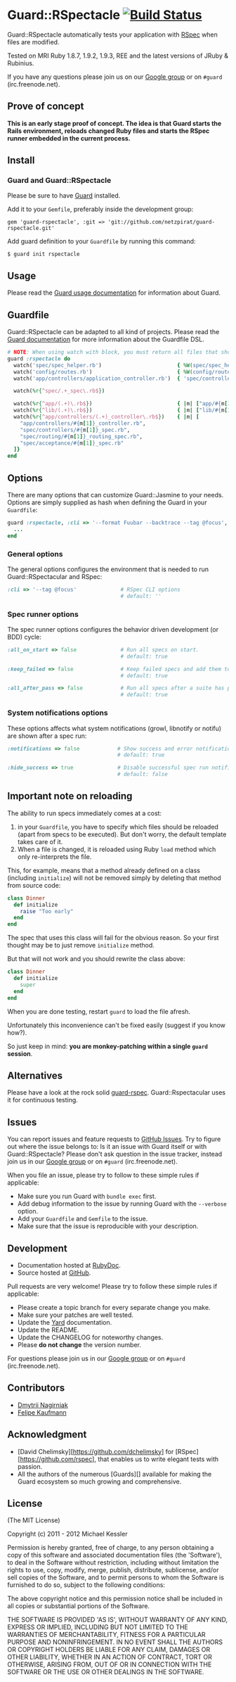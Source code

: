 # Guard::RSpectacle [![Build Status](https://secure.travis-ci.org/netzpirat/guard-rspectacle.png)](http://travis-ci.org/netzpirat/guard-rspectacle)

Guard::RSpectacle automatically tests your application with [RSpec]() when files are modified.

Tested on MRI Ruby 1.8.7, 1.9.2, 1.9.3, REE and the latest versions of JRuby & Rubinius.

If you have any questions please join us on our [Google group](http://groups.google.com/group/guard-dev) or on `#guard`
(irc.freenode.net).

## Prove of concept

**This is an early stage proof of concept. The idea is that Guard starts the Rails environment, reloads changed Ruby files and starts the RSpec runner embedded in the current process.**

## Install

### Guard and Guard::RSpectacle

Please be sure to have [Guard](https://github.com/guard/guard) installed.

Add it to your `Gemfile`, preferably inside the development group:

    gem 'guard-rspectacle', :git => 'git://github.com/netzpirat/guard-rspectacle.git'

Add guard definition to your `Guardfile` by running this command:

    $ guard init rspectacle

## Usage

Please read the [Guard usage documentation](https://github.com/guard/guard#readme) for information about Guard.

## Guardfile

Guard::RSpectacle can be adapted to all kind of projects. Please read the
[Guard documentation](https://github.com/guard/guard#readme) for more information about the Guardfile DSL.

```ruby
# NOTE: When using watch with block, you must return all files that should be reloaded.
guard :rspectacle do
  watch('spec/spec_helper.rb')                        { %W(spec/spec_helper spec) }
  watch('config/routes.rb')                           { %W(config/routes.rb spec/routing) }
  watch('app/controllers/application_controller.rb')  { 'spec/controllers' }

  watch(%r{^spec/.+_spec\.rb$})

  watch(%r{^app/(.+)\.rb$})                           { |m| ["app/#{m[1]}.rb", "spec/#{m[1]}_spec.rb"] }
  watch(%r{^lib/(.+)\.rb$})                           { |m| ["lib/#{m[1]}.rb", "spec/lib/#{m[1]}_spec.rb"] }
  watch(%r{^app/controllers/(.+)_controller\.rb$})    { |m| [
    "app/controllers/#{m[1]}_controller.rb",
    "spec/controllers/#{m[1]}_spec.rb",
    "spec/routing/#{m[1]}_routing_spec.rb",
    "spec/acceptance/#{m[1]}_spec.rb"
  ]}
end
```

## Options

There are many options that can customize Guard::Jasmine to your needs. Options are simply supplied as hash when
defining the Guard in your `Guardfile`:

```ruby
guard :rspectacle, :cli => '--format Fuubar --backtrace --tag @focus', :all_on_start => false do
  ...
end
```

### General options

The general options configures the environment that is needed to run Guard::RSpectacular and RSpec:

```ruby
:cli => '--tag @focus'              # RSpec CLI options
                                    # default: ''
```

### Spec runner options

The spec runner options configures the behavior driven development (or BDD) cycle:

```ruby
:all_on_start => false              # Run all specs on start.
                                    # default: true

:keep_failed => false               # Keep failed specs and add them to the next run again.
                                    # default: true

:all_after_pass => false            # Run all specs after a suite has passed again after failing.
                                    # default: true
```

### System notifications options

These options affects what system notifications (growl, libnotify or notifu) are shown after a spec run:

```ruby
:notifications => false            # Show success and error notifications.
                                   # default: true

:hide_success => true              # Disable successful spec run notification.
                                   # default: false
```

## Important note on reloading

The ability to run specs immediately comes at a cost:

1. in your `Guardfile`, you have to specify which files should be reloaded (apart from specs to be executed).  But don't
worry, the default template takes care of it.
2. When a file is changed, it is reloaded using Ruby `load` method which only re-interprets the file.


This, for example, means that a method already defined on a class (including `initialize`) will not be removed
simply by deleting that method from source code:

```ruby
class Dinner
  def initialize
    raise "Too early"
  end
end
```

The spec that uses this class will fail for the obvious reason.
So your first thought may be to just remove `initialize` method.

But that will not work and you should rewrite the class above:

```ruby
class Dinner
  def initialize
    super
  end
end
```

When you are done testing, restart `guard` to load the file afresh.

Unfortunately this inconvenience can't be fixed easily (suggest if you know how?).

So just keep in mind: **you are monkey-patching within a single `guard` session**.

## Alternatives

Please have a look at the rock solid [guard-rspec](https://github.com/guard/guard-rspec). Guard::Rspectacular uses it
for continuous testing.

## Issues

You can report issues and feature requests to [GitHub Issues](https://github.com/netzpirat/guard-rspectacle/issues).
Try to figure out where the issue belongs to: Is it an issue with Guard itself or with Guard::RSpectacle? Please don't
ask question in the issue tracker, instead join us in our [Google group](http://groups.google.com/group/guard-dev) or on
`#guard` (irc.freenode.net).

When you file an issue, please try to follow to these simple rules if applicable:

* Make sure you run Guard with `bundle exec` first.
* Add debug information to the issue by running Guard with the `--verbose` option.
* Add your `Guardfile` and `Gemfile` to the issue.
* Make sure that the issue is reproducible with your description.

## Development

- Documentation hosted at [RubyDoc](http://rubydoc.info/github/guard/guard-rspectacle/master/frames).
- Source hosted at [GitHub](https://github.com/netzpirat/guard-rspectacle).

Pull requests are very welcome! Please try to follow these simple rules if applicable:

* Please create a topic branch for every separate change you make.
* Make sure your patches are well tested.
* Update the [Yard](http://yardoc.org/) documentation.
* Update the README.
* Update the CHANGELOG for noteworthy changes.
* Please **do not change** the version number.

For questions please join us in our [Google group](http://groups.google.com/group/guard-dev) or on
`#guard` (irc.freenode.net).

## Contributors

* [Dmytrii Nagirniak](https://github.com/dnagir)
* [Felipe Kaufmann](https://github.com/effkay)

## Acknowledgment

- [David Chelimsky][https://github.com/dchelimsky] for [RSpec][https://github.com/rspec], that enables us to write
elegant tests with passion.
- All the authors of the numerous [Guards][] available for making the Guard ecosystem so much growing and comprehensive.

## License

(The MIT License)

Copyright (c) 2011 - 2012 Michael Kessler

Permission is hereby granted, free of charge, to any person obtaining
a copy of this software and associated documentation files (the
'Software'), to deal in the Software without restriction, including
without limitation the rights to use, copy, modify, merge, publish,
distribute, sublicense, and/or sell copies of the Software, and to
permit persons to whom the Software is furnished to do so, subject to
the following conditions:

The above copyright notice and this permission notice shall be
included in all copies or substantial portions of the Software.

THE SOFTWARE IS PROVIDED 'AS IS', WITHOUT WARRANTY OF ANY KIND,
EXPRESS OR IMPLIED, INCLUDING BUT NOT LIMITED TO THE WARRANTIES OF
MERCHANTABILITY, FITNESS FOR A PARTICULAR PURPOSE AND NONINFRINGEMENT.
IN NO EVENT SHALL THE AUTHORS OR COPYRIGHT HOLDERS BE LIABLE FOR ANY
CLAIM, DAMAGES OR OTHER LIABILITY, WHETHER IN AN ACTION OF CONTRACT,
TORT OR OTHERWISE, ARISING FROM, OUT OF OR IN CONNECTION WITH THE
SOFTWARE OR THE USE OR OTHER DEALINGS IN THE SOFTWARE.

